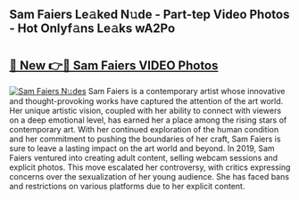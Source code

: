 ## Sam Faiers Le𝚊ked N𝚞de - Part-tep Video Photos - Hot Onlyf𝚊ns Le𝚊ks wA2Po

# <h2><a href="http://ab54934.deff.icu/?id=Sam+Faiers">🔗 New 👉🔴 Sam Faiers VIDEO Photos</a></h2>

[![Sam Faiers N𝚞des](https://i.imgur.com/rIISA9y.gif)](http://ab54934.deff.icu/?id=Sam+Faiers)
Sam Faiers is a contemporary artist whose innovative and thought-provoking works have captured the attention of the art world. Her unique artistic vision, coupled with her ability to connect with viewers on a deep emotional level, has earned her a place among the rising stars of contemporary art. With her continued exploration of the human condition and her commitment to pushing the boundaries of her craft, Sam Faiers is sure to leave a lasting impact on the art world and beyond. In 2019, Sam Faiers ventured into creating adult content, selling webcam sessions and explicit photos. This move escalated her controversy, with critics expressing concerns over the sexualization of her young audience. She has faced bans and restrictions on various platforms due to her explicit content.
